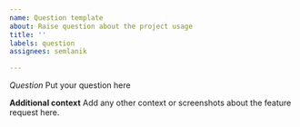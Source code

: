 ```yaml
---
name: Question template
about: Raise question about the project usage
title: ''
labels: question
assignees: semlanik

---
```


*Question*
Put your question here

**Additional context**
Add any other context or screenshots about the feature request here.

